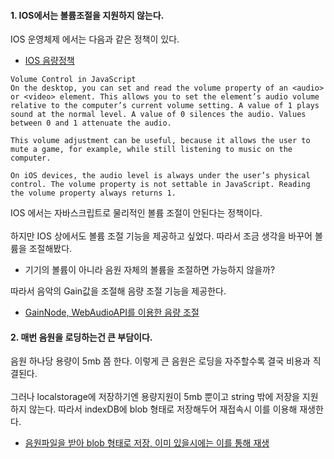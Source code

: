 #### 1. IOS에서는 볼륨조절을 지원하지 않는다.

IOS 운영체제 에서는 다음과 같은 정책이 있다.

- [IOS 음량정책](https://developer.apple.com/library/archive/documentation/AudioVideo/Conceptual/Using_HTML5_Audio_Video/Device-SpecificConsiderations/Device-SpecificConsiderations.html)

```
Volume Control in JavaScript
On the desktop, you can set and read the volume property of an <audio> or <video> element. This allows you to set the element’s audio volume relative to the computer’s current volume setting. A value of 1 plays sound at the normal level. A value of 0 silences the audio. Values between 0 and 1 attenuate the audio.

This volume adjustment can be useful, because it allows the user to mute a game, for example, while still listening to music on the computer.

On iOS devices, the audio level is always under the user’s physical control. The volume property is not settable in JavaScript. Reading the volume property always returns 1.
```

IOS 에서는 자바스크립트로 물리적인 볼륨 조절이 안된다는 정책이다.
<br></br>
하지만 IOS 상에서도 볼륨 조절 기능을 제공하고 싶었다.
따라서 조금 생각을 바꾸어 볼륨을 조절해봤다.

- 기기의 볼륨이 아니라 음원 자체의 볼륨을 조절하면 가능하지 않을까?

따라서 음악의 Gain값을 조절해 음량 조절 기능을 제공한다.

- [GainNode, WebAudioAPI를 이용한 음량 조절](https://github.com/LEEGURTS/MKBNEWWEB/blob/master/src/components/MusicPlay/MusicPlayer.tsx#L389)

#### 2. 매번 음원을 로딩하는건 큰 부담이다.

음원 하나당 용량이 5mb 쯤 한다. 이렇게 큰 음원은 로딩을 자주할수록 결국 비용과 직결된다.
<br></br>
그러나 localstorage에 저장하기엔 용량지원이 5mb 뿐이고 string 밖에 저장을 지원하지 않는다.
따라서 indexDB에 blob 형태로 저장해두어 재접속시 이를 이용해 재생한다.

- [음원파일을 받아 blob 형태로 저장, 이미 있을시에는 이를 통해 재생](https://github.com/LEEGURTS/MKBNEWWEB/blob/master/src/components/MusicPlay/MusicPlayer.tsx#L195C9-L195C25)
